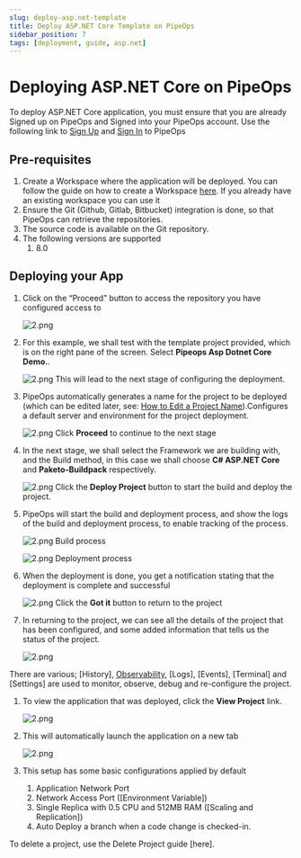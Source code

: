 ```yaml
---
slug: deploy-asp.net-template
title: Deploy ASP.NET Core Template on PipeOps
sidebar_position: 7
tags: [deployment, guide, asp.net]
---
```


# Deploying ASP.NET Core on PipeOps

To deploy ASP.NET Core application, you must ensure that you are already Signed up on PipeOps and Signed into your PipeOps account.
Use the following link to [Sign Up](https://console.pipeops.io/auth/signup) and [Sign In](https://console.pipeops.io/auth/signin) to PipeOps

## Pre-requisites

1. Create a Workspace where the application will be deployed. You can follow the guide on how to create a Workspace [here](/docs/Collaboration/workspaces#creating-a-new-workspace). If you already have an existing workspace you can use it
1. Ensure the Git (Github, Gitlab, Bitbucket) integration is done, so that PipeOps can retrieve the repositories.
1. The source code is available on the Git repository.
1. The following versions are supported
   1. 8.0

## Deploying your App

1. Click on the “Proceed” button to access the repository you have configured access to

   ![2.png](https://pub-30c11acc143348fcae20835653c5514d.r2.dev//20/36/proceed_3664d45474.png)

1. For this example, we shall test with the template project provided, which is on the right pane of the screen. Select **Pipeops Asp Dotnet Core Demo.**.

   ![2.png](https://pub-30c11acc143348fcae20835653c5514d.r2.dev//20/36/select_Template_153461130d.png)
   This will lead to the next stage of configuring the deployment.

1. PipeOps automatically generates a name for the project to be deployed (which can be edited later, see: [How to Edit a Project Name](/docs/intro.md)).Configures a default server and environment for the project deployment.

   ![2.png](https://pub-30c11acc143348fcae20835653c5514d.r2.dev//20/36/project_Summary_90d7f55e2c.png)
   Click **Proceed** to continue to the next stage

1. In the next stage, we shall select the Framework we are building with, and the Build method, in this case we shall choose **C# ASP.NET Core** and **Paketo-Buildpack** respectively.

   ![2.png](https://pub-30c11acc143348fcae20835653c5514d.r2.dev//20/36/build_Settings_b41a449574.png)
   Click the **Deploy Project** button to start the build and deploy the project.

1. PipeOps will start the build and deployment process, and show the logs of the build and deployment process, to enable tracking of the process.

   ![2.png](https://pub-30c11acc143348fcae20835653c5514d.r2.dev//20/36/build_Logs_247c4cdfd3.png)
   Build process

   ![2.png](https://pub-30c11acc143348fcae20835653c5514d.r2.dev//20/36/deployed_2b406f7f54.png)
   Deployment process

1. When the deployment is done, you get a notification stating that the deployment is complete and successful

   ![2.png](https://pub-30c11acc143348fcae20835653c5514d.r2.dev//20/36/deployed_Modal_aede909b39.png)
   Click the **Got it** button to return to the project

1. In returning to the project, we can see all the details of the project that has been configured, and some added information that tells us the status of the project.

   ![2.png](https://pub-30c11acc143348fcae20835653c5514d.r2.dev//20/36/overview_14490b14d2.png)

There are various; [History], [Observability](/docs/User%20Guides/For%20Startups/cluster-observability), [Logs], [Events], [Terminal] and [Settings] are used to monitor, observe, debug and re-configure the project.

1. To view the application that was deployed, click the **View Project** link.

   ![2.png](https://pub-30c11acc143348fcae20835653c5514d.r2.dev//20/36/view_Project_5eb3902d44.png)

1. This will automatically launch the application on a new tab

   ![2.png](https://pub-30c11acc143348fcae20835653c5514d.r2.dev//20/36/sample_d17bdf7769.png)

1. This setup has some basic configurations applied by default
   1. Application Network Port
   1. Network Access Port ([Environment Variable])
   1. Single Replica with 0.5 CPU and 512MB RAM ([Scaling and Replication])
   1. Auto Deploy a branch when a code change is checked-in.

To delete a project, use the Delete Project guide [here].
